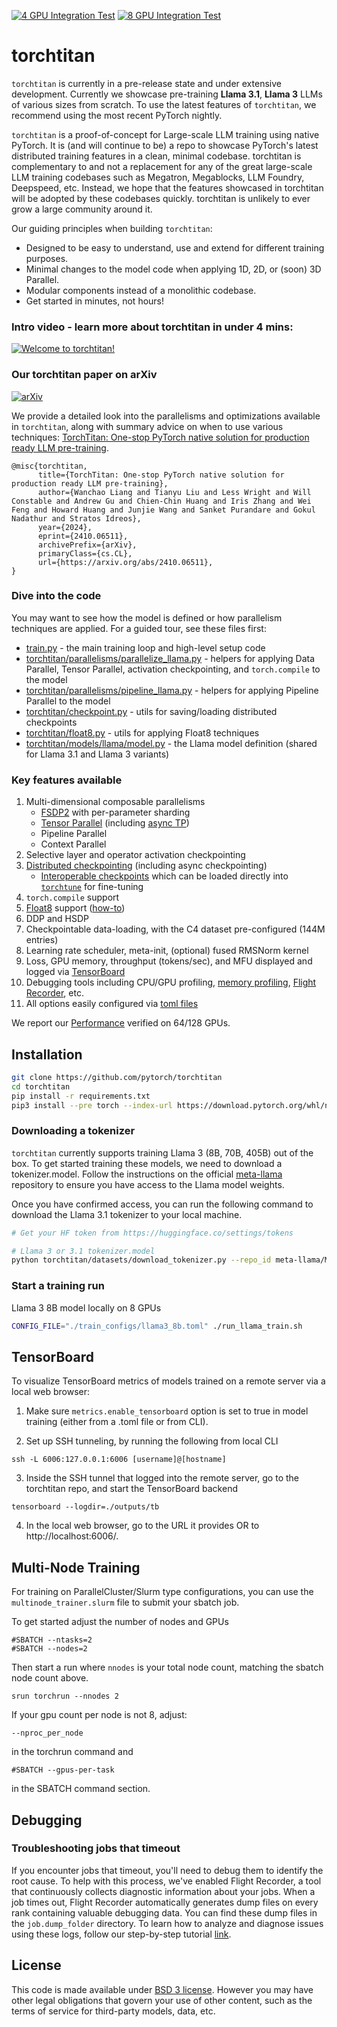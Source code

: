 [![4 GPU Integration Test](https://github.com/pytorch/torchtitan/actions/workflows/integration_test_4gpu.yaml/badge.svg?branch=main)](https://github.com/pytorch/torchtitan/actions/workflows/integration_test_4gpu.yaml?query=branch%3Amain)
[![8 GPU Integration Test](https://github.com/pytorch/torchtitan/actions/workflows/integration_test_8gpu.yaml/badge.svg?branch=main)](https://github.com/pytorch/torchtitan/actions/workflows/integration_test_8gpu.yaml?query=branch%3Amain)

# torchtitan

`torchtitan` is currently in a pre-release state and under extensive development. Currently we showcase pre-training **Llama 3.1**, **Llama 3** LLMs of various sizes from scratch. To use the latest features of `torchtitan`, we recommend using the most recent PyTorch nightly.

`torchtitan` is a proof-of-concept for Large-scale LLM training using native PyTorch. It is (and will continue to be) a repo to showcase PyTorch's latest distributed training features in a clean, minimal codebase. torchtitan is complementary to and not a replacement for any of the great large-scale LLM training codebases such as Megatron, Megablocks, LLM Foundry, Deepspeed, etc. Instead, we hope that the features showcased in torchtitan will be adopted by these codebases quickly. torchtitan is unlikely to ever grow a large community around it.

Our guiding principles when building `torchtitan`:

* Designed to be easy to understand, use and extend for different training purposes.
* Minimal changes to the model code when applying 1D, 2D, or (soon) 3D Parallel.
* Modular components instead of a monolithic codebase.
* Get started in minutes, not hours!

### Intro video - learn more about torchtitan in under 4 mins:

[![Welcome to torchtitan!](assets/images/titan_play_video.png)](https://youtu.be/ee5DOEqD35I?si=_B94PbVv0V5ZnNKE "Welcome to torchtitan!")

### Our torchtitan paper on arXiv

[![arXiv](https://img.shields.io/badge/arXiv-2410.06511-b31b1b.svg?style=plastic)](https://arxiv.org/abs/2410.06511)

We provide a detailed look into the parallelisms and optimizations available in `torchtitan`, along with summary advice on when to use various techniques:  [TorchTitan: One-stop PyTorch native solution for production ready LLM pre-training](https://arxiv.org/abs/2410.06511).
```
@misc{torchtitan,
      title={TorchTitan: One-stop PyTorch native solution for production ready LLM pre-training},
      author={Wanchao Liang and Tianyu Liu and Less Wright and Will Constable and Andrew Gu and Chien-Chin Huang and Iris Zhang and Wei Feng and Howard Huang and Junjie Wang and Sanket Purandare and Gokul Nadathur and Stratos Idreos},
      year={2024},
      eprint={2410.06511},
      archivePrefix={arXiv},
      primaryClass={cs.CL},
      url={https://arxiv.org/abs/2410.06511},
}
```

### Dive into the code

You may want to see how the model is defined or how parallelism techniques are applied. For a guided tour, see these files first:
* [train.py](train.py) - the main training loop and high-level setup code
* [torchtitan/parallelisms/parallelize_llama.py](torchtitan/parallelisms/parallelize_llama.py) - helpers for applying Data Parallel, Tensor Parallel, activation checkpointing, and `torch.compile` to the model
* [torchtitan/parallelisms/pipeline_llama.py](torchtitan/parallelisms/pipeline_llama.py) - helpers for applying Pipeline Parallel to the model
* [torchtitan/checkpoint.py](torchtitan/checkpoint.py) - utils for saving/loading distributed checkpoints
* [torchtitan/float8.py](torchtitan/float8.py) - utils for applying Float8 techniques
* [torchtitan/models/llama/model.py](torchtitan/models/llama/model.py) - the Llama model definition (shared for Llama 3.1 and Llama 3 variants)

### Key features available

1. Multi-dimensional composable parallelisms
   - [FSDP2](docs/fsdp.md) with per-parameter sharding
   - [Tensor Parallel](https://pytorch.org/docs/stable/distributed.tensor.parallel.html) (including [async TP](https://discuss.pytorch.org/t/distributed-w-torchtitan-introducing-async-tensor-parallelism-in-pytorch/209487))
   - Pipeline Parallel
   - Context Parallel
2. Selective layer and operator activation checkpointing
3. [Distributed checkpointing](https://discuss.pytorch.org/t/distributed-w-torchtitan-optimizing-checkpointing-efficiency-with-pytorch-dcp/211250) (including async checkpointing)
   - [Interoperable checkpoints](docs/checkpoint.md) which can be loaded directly into [`torchtune`](https://github.com/pytorch/torchtune) for fine-tuning
4. `torch.compile` support
5. [Float8](https://discuss.pytorch.org/t/distributed-w-torchtitan-enabling-float8-all-gather-in-fsdp2/209323) support ([how-to](docs/float8.md))
6. DDP and HSDP
7. Checkpointable data-loading, with the C4 dataset pre-configured (144M entries)
8. Learning rate scheduler, meta-init, (optional) fused RMSNorm kernel
9. Loss, GPU memory, throughput (tokens/sec), and MFU displayed and logged via [TensorBoard](#tensorboard)
10. Debugging tools including CPU/GPU profiling, [memory profiling](docs/memory_profiler.md), [Flight Recorder](#debugging), etc.
11. All options easily configured via [toml files](train_configs/)

We report our [Performance](docs/performance.md) verified on 64/128 GPUs.


## Installation

```bash
git clone https://github.com/pytorch/torchtitan
cd torchtitan
pip install -r requirements.txt
pip3 install --pre torch --index-url https://download.pytorch.org/whl/nightly/cu121 # or cu118
```

### Downloading a tokenizer

`torchtitan` currently supports training Llama 3 (8B, 70B, 405B) out of the box. To get started training these models, we need to download a tokenizer.model. Follow the instructions on the official [meta-llama](https://huggingface.co/meta-llama/Meta-Llama-3-8B) repository to ensure you have access to the Llama model weights.

Once you have confirmed access, you can run the following command to download the Llama 3.1 tokenizer to your local machine.

```bash
# Get your HF token from https://huggingface.co/settings/tokens

# Llama 3 or 3.1 tokenizer.model
python torchtitan/datasets/download_tokenizer.py --repo_id meta-llama/Meta-Llama-3.1-8B --tokenizer_path "original" --hf_token=...
```

### Start a training run
Llama 3 8B model locally on 8 GPUs

```bash
CONFIG_FILE="./train_configs/llama3_8b.toml" ./run_llama_train.sh
```


## TensorBoard

To visualize TensorBoard metrics of models trained on a remote server via a local web browser:

1. Make sure `metrics.enable_tensorboard` option is set to true in model training (either from a .toml file or from CLI).

2. Set up SSH tunneling, by running the following from local CLI
```
ssh -L 6006:127.0.0.1:6006 [username]@[hostname]
```

3. Inside the SSH tunnel that logged into the remote server, go to the torchtitan repo, and start the TensorBoard backend
```
tensorboard --logdir=./outputs/tb
```

4. In the local web browser, go to the URL it provides OR to http://localhost:6006/.


## Multi-Node Training
For training on ParallelCluster/Slurm type configurations, you can use the `multinode_trainer.slurm` file to submit your sbatch job.

To get started adjust the number of nodes and GPUs
```
#SBATCH --ntasks=2
#SBATCH --nodes=2
```

Then start a run where `nnodes` is your total node count, matching the sbatch node count above.

```
srun torchrun --nnodes 2
```

If your gpu count per node is not 8, adjust:

```--nproc_per_node```

 in the torchrun command and

```#SBATCH --gpus-per-task```

in the SBATCH command section.


## Debugging
### Troubleshooting jobs that timeout
If you encounter jobs that timeout, you'll need to debug them to identify the root cause. To help with this process, we've enabled Flight Recorder, a tool that continuously collects diagnostic information about your jobs.
When a job times out, Flight Recorder automatically generates dump files on every rank containing valuable debugging data. You can find these dump files in the `job.dump_folder` directory.
To learn how to analyze and diagnose issues using these logs, follow our step-by-step tutorial [link](https://pytorch.org/tutorials/prototype/flight_recorder_tutorial.html).


## License

This code is made available under [BSD 3 license](./LICENSE). However you may have other legal obligations that govern your use of other content, such as the terms of service for third-party models, data, etc.

